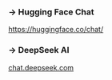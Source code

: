 
### → Hugging Face Chat
https://huggingface.co/chat/

### → DeepSeek AI
[chat.deepseek.com](https://chat.deepseek.com/)

